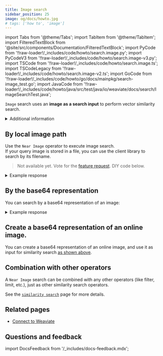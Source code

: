 ```yaml
---
title: Image search
sidebar_position: 25
image: og/docs/howto.jpg
# tags: ['how to', 'image']
---
```


import Tabs from '@theme/Tabs';
import TabItem from '@theme/TabItem';
import FilteredTextBlock from '@site/src/components/Documentation/FilteredTextBlock';
import PyCode from '!!raw-loader!/_includes/code/howto/search.image.py';
import PyCodeV3 from '!!raw-loader!/_includes/code/howto/search.image-v3.py';
import TSCode from '!!raw-loader!/_includes/code/howto/search.image.ts';
import TSCodeLegacy from '!!raw-loader!/_includes/code/howto/search.image-v2.ts';
import GoCode from '!!raw-loader!/_includes/code/howto/go/docs/mainpkg/search-image_test.go';
import JavaCode from '!!raw-loader!/_includes/code/howto/java/src/test/java/io/weaviate/docs/search/ImageSearchTest.java';

`Image` search uses an **image as a search input** to perform vector similarity search.

<details>
  <summary>
    Additional information
  </summary>

**Configure image search**

To use images as search inputs, configure an image vectorizer integration for your collection. See the model provider integrations page for a [list of available integrations](../model-providers/index.md).

</details>

<!-- ## Named vectors

:::info Added in `v1.24`
::: -->

<!-- Any vector-based search on collections with [named vectors](../config-refs/schema/multi-vector.md) configured must include a `target` vector name in the query. This allows Weaviate to find the correct vector to compare with the query vector. -->

## By local image path

Use the `Near Image` operator to execute image search.<br/>
If your query image is stored in a file, you can use the client library to search by its filename.

<Tabs groupId="languages">
  <TabItem value="py" label="Python Client v4">
    <FilteredTextBlock
      text={PyCode}
      startMarker="# START ImageFileSearch"
      endMarker="# END ImageFileSearch"
      language="py"
    />
  </TabItem>

  <TabItem value="py3" label="Python Client v3">
    <FilteredTextBlock
      text={PyCodeV3}
      startMarker="# START ImageFileSearch"
      endMarker="# END ImageFileSearch"
      language="pyv3"
    />
  </TabItem>

  <TabItem value="js" label="JS/TS Client v3">

  <FilteredTextBlock
    text={TSCode}
    startMarker="// START ImageFileSearch"
    endMarker="// END ImageFileSearch"
    language="ts"
  />

  </TabItem>

  <TabItem value="js2" label="JS/TS Client v2">

  > Not available yet. Vote for the [feature request](https://github.com/weaviate/typescript-client/issues/65). DIY code below.

  <FilteredTextBlock
    text={TSCodeLegacy}
    startMarker="// START ImageFileSearch"
    endMarker="// END ImageFileSearch"
    language="ts"
  />
  </TabItem>


  <TabItem value="go" label="Go">
    <FilteredTextBlock
      text={GoCode}
      startMarker="// START ImageFileSearch"
      endMarker="// END ImageFileSearch"
      language="gonew"
    />
  </TabItem>

  <TabItem value="java" label="Java">
    <FilteredTextBlock
      text={JavaCode}
      startMarker="// START ImageFileSearch"
      endMarker="// END ImageFileSearch"
      language="java"
    />
  </TabItem>

</Tabs>

<details>
  <summary>Example response</summary>

  <FilteredTextBlock
    text={TSCode}
    startMarker="# START Expected base64 results"
    endMarker="# END Expected base64 results"
    language="json"
  />

</details>


## By the base64 representation

You can search by a base64 representation of an image:

<Tabs groupId="languages">
  <TabItem value="py" label="Python Client v4">
    <FilteredTextBlock
      text={PyCode}
      startMarker="# START search with base64"
      endMarker="# END search with base64"
      language="py"
    />
  </TabItem>

  <TabItem value="py3" label="Python Client v3">
    <FilteredTextBlock
      text={PyCodeV3}
      startMarker="# START search with base64"
      endMarker="# END search with base64"
      language="pyv3"
    />
  </TabItem>

  <TabItem value="js" label="JS/TS Client v3">
    <FilteredTextBlock
      text={TSCode}
      startMarker="// START search with base64"
      endMarker="// END search with base64"
      language="ts"
    />
  </TabItem>

   <TabItem value="js2" label="JS/TS Client v2">
    <FilteredTextBlock
      text={TSCodeLegacy}
      startMarker="// START search with base64"
      endMarker="// END search with base64"
      language="tsv2"
    />
  </TabItem>

  <TabItem value="go" label="Go">
    <FilteredTextBlock
      text={GoCode}
      startMarker="// START search with base64"
      endMarker="// END search with base64"
      language="gonew"
    />
  </TabItem>

  <TabItem value="java" label="Java">
    <FilteredTextBlock
      text={JavaCode}
      startMarker="// START search with base64"
      endMarker="// END search with base64"
      language="java"
    />
  </TabItem>
</Tabs>


<details>
  <summary>Example response</summary>

  <FilteredTextBlock
    text={PyCode}
    startMarker="# START Expected base64 results"
    endMarker="# END Expected base64 results"
    language="json"
  />

</details>


## Create a base64 representation of an online image.

You can create a base64 representation of an online image, and use it as input for similarity search [as shown above](#by-the-base64-representation).

<Tabs groupId="languages">
  <TabItem value="py" label="Python">
    <FilteredTextBlock
      text={PyCode}
      startMarker="# START helper base64 functions"
      endMarker="# END helper base64 functions"
      language="py"
    />
  </TabItem>
  <TabItem value="js" label="JS/TS">
    <FilteredTextBlock
      text={TSCode}
      startMarker="// START helper base64 functions"
      endMarker="// END helper base64 functions"
      language="js"
    />
  </TabItem>

  <TabItem value="go" label="Go">
    <FilteredTextBlock
      text={GoCode}
      startMarker="// START helper base64 functions"
      endMarker="// END helper base64 functions"
      language="gonew"
    />
  </TabItem>

  <TabItem value="java" label="Java">
    <FilteredTextBlock
      text={JavaCode}
      startMarker="// START helper base64 functions"
      endMarker="// END helper base64 functions"
      language="java"
    />
  </TabItem>

</Tabs>

## Combination with other operators

A `Near Image` search can be combined with any other operators (like filter, limit, etc.), just as other similarity search operators.

See the [`similarity search`](./similarity.md) page for more details.

## Related pages

- [Connect to Weaviate](/weaviate/connections/index.mdx)

## Questions and feedback

import DocsFeedback from '/_includes/docs-feedback.mdx';

<DocsFeedback/>
